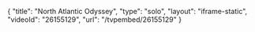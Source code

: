 {
    "title": "North Atlantic Odyssey",
    "type": "solo",
    "layout": "iframe-static",
    "videoId": "26155129",
    "url": "\/tvpembed\/26155129"
}